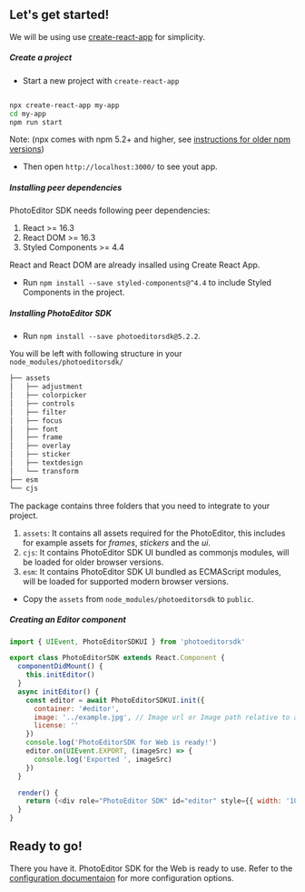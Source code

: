 
## Let's get started!

We will be using use [create-react-app](https://create-react-app.dev/docs/getting-started/) for simplicity.

##### Create a project

- Start a new project with `create-react-app`

```bash

npx create-react-app my-app
cd my-app
npm run start

```
Note: (npx comes with npm 5.2+ and higher, see [instructions for older npm versions](https://gist.github.com/gaearon/4064d3c23a77c74a3614c498a8bb1c5f))

- Then open `http://localhost:3000/` to see yout app.


##### Installing peer dependencies

PhotoEditor SDK needs following peer dependencies:
  1. React >= 16.3
  1. React DOM >= 16.3
  1. Styled Components >= 4.4

React and React DOM are already insalled using Create React App.

- Run `npm install --save styled-components@^4.4` to include Styled Components in the project.

##### Installing PhotoEditor SDK

- Run `npm install --save photoeditorsdk@5.2.2`.

You will be left with following structure in your `node_modules/photoeditorsdk/`

```bash
├── assets
│   ├── adjustment
│   ├── colorpicker
│   ├── controls
│   ├── filter
│   ├── focus
│   ├── font
│   ├── frame
│   ├── overlay
│   ├── sticker
│   ├── textdesign
│   └── transform
├── esm
└── cjs
```

The package contains three folders that you need to integrate to your project.
1. `assets`: It contains all assets required for the PhotoEditor, this includes for example assets for *frames*, *stickers* and the *ui*.
1. `cjs`: It contains PhotoEditor SDK UI bundled as commonjs modules, will be loaded for older browser versions.
1. `esm`: It contains PhotoEditor SDK UI bundled as ECMAScript modules, will be loaded for supported modern browser versions.

- Copy the `assets` from `node_modules/photoeditorsdk` to `public`.

##### Creating an Editor component

```js
import { UIEvent, PhotoEditorSDKUI } from 'photoeditorsdk'

export class PhotoEditorSDK extends React.Component {
  componentDidMount() {
    this.initEditor()
  }
  async initEditor() {
    const editor = await PhotoEditorSDKUI.init({
      container: '#editor',
      image: '../example.jpg', // Image url or Image path relative to assets folder
      license: ''
    })
    console.log('PhotoEditorSDK for Web is ready!')
    editor.on(UIEvent.EXPORT, (imageSrc) => {
      console.log('Exported ', imageSrc)
    })
  }

  render() {
    return (<div role="PhotoEditor SDK" id="editor" style={{ width: '100vw', height: '100vh' }} />)
  }
}

```


## Ready to go!
There you have it. PhotoEditor SDK for the Web is ready to use. Refer to the [configuration documentaion](https://docs.photoeditorsdk.com/guides/html5/v5_rc_3/introduction/configuration) for more configuration options.
